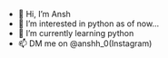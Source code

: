 - 👋 Hi, I’m Ansh
- 👀 I’m interested in python as of now...
- 🌱 I’m currently learning python
- 📫 DM me on @anshh_0(Instagram)

<!---
Ancch/Ancch is a ✨ special ✨ repository because its `README.md` (this file) appears on your GitHub profile.
You can click the Preview link to take a look at your changes.
--->
